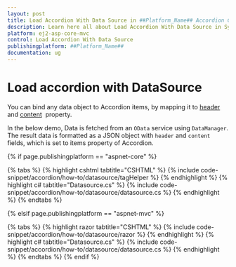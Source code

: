 ```yaml
---
layout: post
title: Load Accordion With Data Source in ##Platform_Name## Accordion Component
description: Learn here all about Load Accordion With Data Source in Syncfusion ##Platform_Name## Accordion component and more.
platform: ej2-asp-core-mvc
control: Load Accordion With Data Source
publishingplatform: ##Platform_Name##
documentation: ug
---
```



# Load accordion with DataSource

You can bind any data object to Accordion items, by mapping it to [header](https://help.syncfusion.com/cr/cref_files/aspnetcore-js2/aspnetcore/Syncfusion.EJ2~Syncfusion.EJ2.Navigations.AccordionAccordionItem~Header.html) and [content](https://help.syncfusion.com/cr/cref_files/aspnetcore-js2/aspnetcore/Syncfusion.EJ2~Syncfusion.EJ2.Navigations.AccordionAccordionItem~Content.html)&nbsp; property.

In the below demo, Data is fetched from an `OData` service using `DataManager`. The result data is formatted as a JSON object with `header` and `content` fields, which is set to items property of Accordion.

{% if page.publishingplatform == "aspnet-core" %}

{% tabs %}
{% highlight cshtml tabtitle="CSHTML" %}
{% include code-snippet/accordion/how-to/datasource/tagHelper %}
{% endhighlight %}
{% highlight c# tabtitle="Datasource.cs" %}
{% include code-snippet/accordion/how-to/datasource/datasource.cs %}
{% endhighlight %}
{% endtabs %}

{% elsif page.publishingplatform == "aspnet-mvc" %}

{% tabs %}
{% highlight razor tabtitle="CSHTML" %}
{% include code-snippet/accordion/how-to/datasource/razor %}
{% endhighlight %}
{% highlight c# tabtitle="Datasource.cs" %}
{% include code-snippet/accordion/how-to/datasource/datasource.cs %}
{% endhighlight %}
{% endtabs %}
{% endif %}

